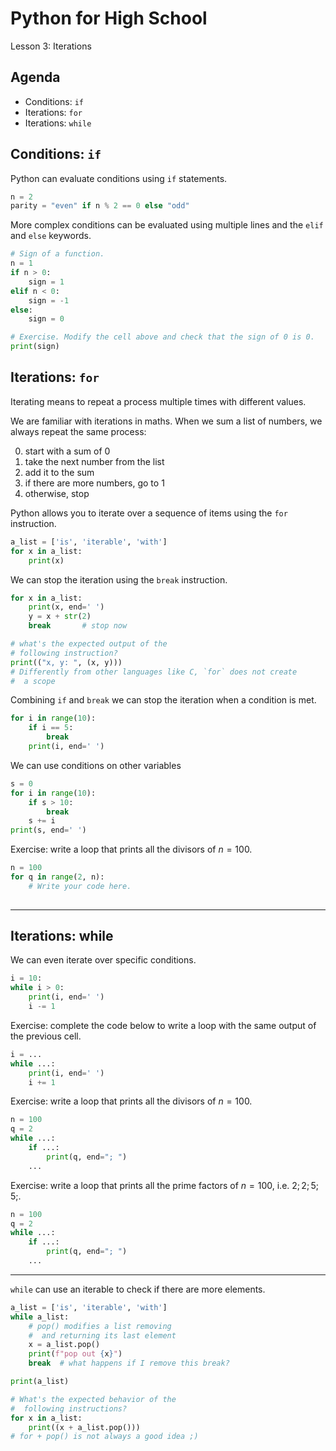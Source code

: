 # Python for High School

Lesson 3: Iterations

## Agenda

- Conditions: `if`
- Iterations: `for`
- Iterations: `while`


## Conditions: `if`

Python can evaluate conditions using `if` statements.

```python
n = 2
parity = "even" if n % 2 == 0 else "odd"
```

More complex conditions can be evaluated using multiple lines
and the `elif` and `else` keywords.

```python
# Sign of a function.
n = 1
if n > 0:
    sign = 1
elif n < 0:
    sign = -1
else:
    sign = 0
```

```python
# Exercise. Modify the cell above and check that the sign of 0 is 0.
print(sign)
```

## Iterations: `for`

Iterating means to repeat a process multiple times
with different values.

We are familiar with iterations in maths.
When we sum a list of numbers, we always repeat the same process:

0. start with a sum of 0
1. take the next number from the list
2. add it to the sum
3. if there are more numbers, go to 1
4. otherwise, stop

Python allows you to iterate over a sequence of items using the `for` instruction.

```python
a_list = ['is', 'iterable', 'with']
for x in a_list:
    print(x)
```

We can stop the iteration using the `break` instruction.

```python
for x in a_list:
    print(x, end=' ')
    y = x + str(2)
    break       # stop now
```


```python
# what's the expected output of the
# following instruction?
print(("x, y: ", (x, y)))
# Differently from other languages like C, `for` does not create
#  a scope
```

Combining `if` and `break` we can stop the iteration when a condition is met.

```python
for i in range(10):
    if i == 5:
        break
    print(i, end=' ')
```

We can use conditions on other variables

```python
s = 0
for i in range(10):
    if s > 10:
        break
    s += i
print(s, end=' ')
```

Exercise: write a loop that prints all the divisors of $n=100$.

```python
n = 100
for q in range(2, n):
    # Write your code here.
    
```

---

## Iterations: while

We can even iterate over specific conditions.

```python
i = 10:
while i > 0:
    print(i, end=' ')
    i -= 1
```

Exercise: complete the code below to write a loop with the same output of the previous cell.

```python
i = ...
while ...:
    print(i, end=' ')
    i += 1
```

Exercise: write a loop that prints all the divisors of $n=100$.

```python
n = 100
q = 2
while ...:
    if ...:
        print(q, end="; ")
    ...    
```

Exercise: write a loop that prints all the prime factors of $n=100$, i.e. $2; 2; 5; 5;$.

```python
n = 100
q = 2
while ...:
    if ...:
        print(q, end="; ")
    ...

```
<!-- 
n = 100
q = 2
while n>1:
    if n%q == 0:
        print(q, end="; ")
        n //= q
    else:
        q += 1 -->
---

`while` can use an iterable to check if there are more elements.


```python
a_list = ['is', 'iterable', 'with']
while a_list:
    # pop() modifies a list removing
    #  and returning its last element
    x = a_list.pop()
    print(f"pop out {x}")
    break  # what happens if I remove this break?

print(a_list)
```

```python
# What's the expected behavior of the
#  following instructions?
for x in a_list:
    print((x + a_list.pop()))
# for + pop() is not always a good idea ;)
```

